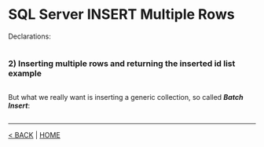 # SQL Server INSERT Multiple Rows

Declarations:

```cs --project ../../SqlServerTutorial/SqlServerTutorial.csproj --source-file ../../SqlServerTutorial/Basic/InsertMulti.cs --region Declarations --editable false
```

### 2) Inserting multiple rows and returning the inserted id list example

```cs --project ../../SqlServerTutorial/SqlServerTutorial.csproj --source-file ../../SqlServerTutorial/Basic/InsertMulti.cs --region T2
```

But what we really want is inserting a generic collection, so called _**Batch Insert**_:

```cs --project ../../SqlServerTutorial/SqlServerTutorial.csproj --source-file ../../SqlServerTutorial/Basic/InsertMulti.cs --region T2_2
```

---

[< BACK](Basic.md) | [HOME](/)
